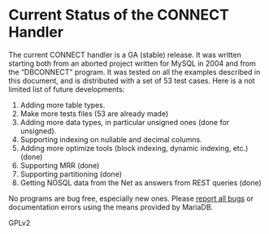 
# Current Status of the CONNECT Handler

The current CONNECT handler is a GA (stable) release. It was written starting both from an aborted project written for MySQL in 2004 and from the “DBCONNECT” program. It was tested on all the examples described in this document, and is distributed with a set of 53 test cases. Here is a not limited list of future developments:


1. Adding more table types.
1. Make more tests files (53 are already made)
1. Adding more data types, in particular unsigned ones (done for unsigned).
1. Supporting indexing on nullable and decimal columns.
1. Adding more optimize tools (block indexing, dynamic indexing, etc.) (done)
1. Supporting MRR (done)
1. Supporting partitioning (done)
1. Getting NOSQL data from the Net as answers from REST queries (done)


No programs are bug free, especially new ones. Please [report all bugs](https://app.gitbook.com/s/WCInJQ9cmGjq1lsTG91E/bug-tracking/reporting-bugs) or documentation errors using the means provided by MariaDB.


GPLv2

